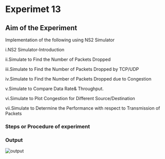 # Experimet 13

## Aim of the Experiment

Implementation of the following using NS2 Simulator

i.NS2 Simulator-Introduction 

ii.Simulate to Find the Number of Packets Dropped

iii.Simulate to Find the Number of Packets Dropped by TCP/UDP

iv.Simulate to Find the Number of Packets Dropped due to Congestion 

v.Simulate to Compare Data Rate& Throughput. 

vi.Simulate to Plot Congestion for Different Source/Destination

vii.Simulate to Determine the Performance with respect to Transmission of Packets


### Steps or Procedure of experiment




### Output

![output](wireshark.png)

